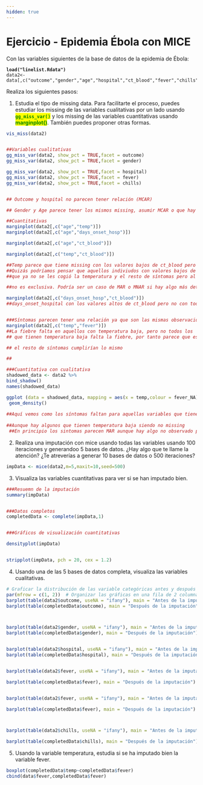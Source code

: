 ```yaml
---
hidden: true
---
```


# Ejercicio - Epidemia Ébola con MICE

Con las variables siguientes de la base de datos de la epidemia de Ébola:

<pre class="language-r"><code class="lang-r"><strong>load("linelist.Rdata")
</strong>data2&#x3C;-data[,c("outcome","gender","age","hospital","ct_blood","fever","chills","cough","aches","vomit","temp","days_onset_hosp")]
</code></pre>

Realiza los siguientes pasos:

1. Estudia el tipo de missing data. Para facilitarte el proceso, puedes estudiar los missing de las variables cualitativas por un lado usando <mark style="color:green;">**`gg_miss_var()`**</mark> y los missing de las variables cuantitativas usando <mark style="color:green;">**marginplot()**</mark>. También puedes proponer otras formas.&#x20;

```r
vis_miss(data2)

##Variables cualitativas
gg_miss_var(data2, show_pct = TRUE,facet = outcome)
gg_miss_var(data2, show_pct = TRUE,facet = gender)
gg_miss_var(data2, show_pct = TRUE,facet = hospital)
gg_miss_var(data2, show_pct = TRUE,facet = fever)
gg_miss_var(data2, show_pct = TRUE,facet = chills)
## Outcome y hospital no parecen tener relación (MCAR)
## Gender y Age parece tener los mismos missing, asumir MCAR o que hay algo no observado detrás

##Cuantitativas
marginplot(data2[,c("age","temp")])
marginplot(data2[,c("age","days_onset_hosp")])
marginplot(data2[,c("age","ct_blood")])
marginplot(data2[,c("temp","ct_blood")])
##Temp parece que tiene missing con los valores bajos de ct_blood pero no con todos
##Quizás podríamos pensar que aquellos indiviudos con valores bajos de ct_blood son individuos más sanos a los
##que ya no se les cogió la temperatura y el resto de síntomas pero al haber otros que si, está asociación
##no es exclusiva. Podría ser un caso de MAR o MNAR si hay algo más detrás.

marginplot(data2[,c("days_onset_hosp","ct_blood")])
##days_onset_hospital con los valores altos de ct_blood pero no con todos
###Síntomas parecen tener una relación ya que son las mismas observaciones
marginplot(data2[,c("temp","fever")]) 
##La fiebre falta en aquellos con temperatura baja, pero no todos los
## que tienen temperatura baja falta la fiebre, por tanto parece que estamos ante un claro caso de MNAR y
## el resto de síntomas cumplirían lo mismo

#####Cuantitativa con cualitativa
shadowed_data <- data2 %>% bind_shadow()
names(shadowed_data)
ggplot (data = shadowed_data, mapping = aes(x = temp,colour = fever_NA)) +   
 geom_density() 
 ##Aquí vemos como los síntomas faltan para aquellas variables que tienen temp baja,
 ##Aunque hay algunos que tienen temperatura baja siendo no missing
 ##En principio los sintomas parecen MAR aunque hay algo no observado por detrás
```



2. Realiza una imputación con mice usando todas las variables usando 100 iteraciones y generandoo 5 bases de datos. ¿Hay algo que te llame la atención? ¿Te atreverías a generar 10 bases de datos o 500 iteraciones?

```r
impData <- mice(data2,m=5,maxit=10,seed=500)
```

3. Visualiza las variables cuantitativas para ver si se han imputado bien.

```r
###Resuemn de la imputación 
summary(impData)
###Datos completos
completedData <- complete(impData,1)
###Gráficos de visualización cuantitativas
densityplot(impData)
stripplot(impData, pch = 20, cex = 1.2)
```

4. Usando una de las 5 bases de datos completa, visualiza las variables cualitativas.

```r
# Graficar la distribución de las variable categóricas antes y después de la imputación
par(mfrow = c(1, 2))  # Organizar las gráficas en una fila de 2 columnas
barplot(table(data2$outcome, useNA = "ifany"), main = "Antes de la imputación")
barplot(table(completedData$outcome), main = "Después de la imputación")

barplot(table(data2$gender, useNA = "ifany"), main = "Antes de la imputación")
barplot(table(completedData$gender), main = "Después de la imputación")

barplot(table(data2$hospital, useNA = "ifany"), main = "Antes de la imputación")
barplot(table(completedData$hospital), main = "Después de la imputación")

barplot(table(data2$fever, useNA = "ifany"), main = "Antes de la imputación")
barplot(table(completedData$fever), main = "Después de la imputación")

barplot(table(data2$fever, useNA = "ifany"), main = "Antes de la imputación")
barplot(table(completedData$fever), main = "Después de la imputación")

barplot(table(data2$chills, useNA = "ifany"), main = "Antes de la imputación")
barplot(table(completedData$chills), main = "Después de la imputación")
```

5. Usando la variable temperatura, estudia si se ha imputado bien la variable fever.&#x20;

```r
boxplot(completedData$temp~completedData$fever)
cbind(data$fever,completedData$fever)
```
